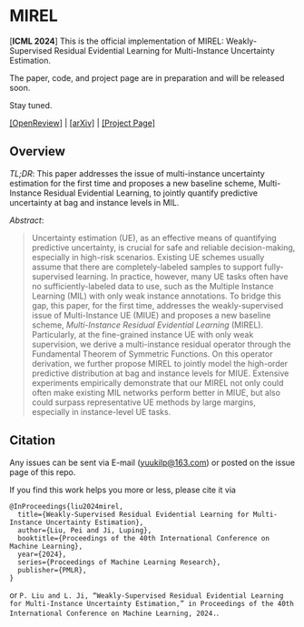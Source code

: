 # MIREL

[**ICML 2024**] This is the official implementation of MIREL: Weakly-Supervised Residual Evidential Learning for Multi-Instance Uncertainty Estimation.

The paper, code, and project page are in preparation and will be released soon. 

Stay tuned.

[[OpenReview]](https://openreview.net/forum?id=cxiqxDnrCx) | [[arXiv]](https://arxiv.org) | [[Project Page]](https://github.com/liupei101/MIREL)
## Overview

*TL;DR*: This paper addresses the issue of multi-instance uncertainty estimation for the first time and proposes a new baseline scheme, Multi-Instance Residual Evidential Learning, to jointly quantify predictive uncertainty at bag and instance levels in MIL.

*Abstract*:
> Uncertainty estimation (UE), as an effective means of quantifying predictive uncertainty, is crucial for safe and reliable decision-making, especially in high-risk scenarios. Existing UE schemes usually assume that there are completely-labeled samples to support fully-supervised learning. In practice, however, many UE tasks often have no sufficiently-labeled data to use, such as the Multiple Instance Learning (MIL) with only weak instance annotations. To bridge this gap, this paper, for the first time, addresses the weakly-supervised issue of Multi-Instance UE (MIUE) and proposes a new baseline scheme, *Multi-Instance Residual Evidential Learning* (MIREL). Particularly, at the fine-grained instance UE with only weak supervision, we derive a multi-instance residual operator through the Fundamental Theorem of Symmetric Functions. On this operator derivation, we further propose MIREL to jointly model the high-order predictive distribution at bag and instance levels for MIUE. Extensive experiments empirically demonstrate that our MIREL not only could often make existing MIL networks perform better in MIUE, but also could surpass representative UE methods by large margins, especially in instance-level UE tasks.


## Citation

Any issues can be sent via E-mail (yuukilp@163.com) or posted on the issue page of this repo.

If you find this work helps you more or less, please cite it via
```
@InProceedings{liu2024mirel,
  title={Weakly-Supervised Residual Evidential Learning for Multi-Instance Uncertainty Estimation},
  author={Liu, Pei and Ji, Luping},
  booktitle={Proceedings of the 40th International Conference on Machine Learning},
  year={2024},
  series={Proceedings of Machine Learning Research},
  publisher={PMLR},
}
```
or `P. Liu and L. Ji, “Weakly-Supervised Residual Evidential Learning for Multi-Instance Uncertainty Estimation,” in Proceedings of the 40th International Conference on Machine Learning, 2024.`.
